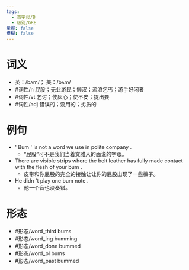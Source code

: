 ```yaml
---
tags:
  - 首字母/B
  - 级别/GRE
掌握: false
模糊: false
---
```

# 词义
- 英：/bʌm/； 美：/bʌm/
- #词性/n  屁股；无业游民；懒汉；流浪乞丐；游手好闲者
- #词性/vt  乞讨；使灰心；使不安；提出要
- #词性/adj  错误的；没用的；劣质的
# 例句
- ' Bum ' is not a word we use in polite company .
	- “屁股”可不是我们当着文雅人的面说的字眼。
- There are visible strips where the belt leather has fully made contact with the flesh of your bum .
	- 皮带和你屁股的完全的接触让让你的屁股出现了一些檩子。
- He didn 't play one bum note .
	- 他一个音也没奏错。
# 形态
- #形态/word_third bums
- #形态/word_ing bumming
- #形态/word_done bummed
- #形态/word_pl bums
- #形态/word_past bummed
